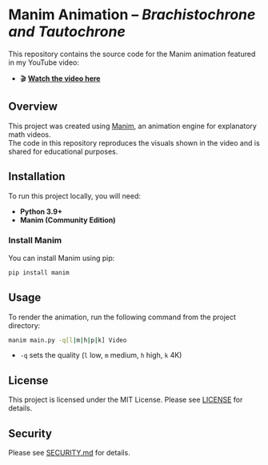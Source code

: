 # Manim Animation – *Brachistochrone and Tautochrone*

This repository contains the source code for the Manim animation featured in my YouTube video: 
- 🎬 [**Watch the video here**](https://youtu.be/WNAjoFpIAFk)
## Overview
This project was created using [Manim](https://www.manim.community/), an animation engine for explanatory math videos.  
The code in this repository reproduces the visuals shown in the video and is shared for educational purposes.
## Installation
To run this project locally, you will need:
- **Python 3.9+**
- **Manim (Community Edition)**
### Install Manim
You can install Manim using pip:
```bash
pip install manim
```
## Usage
To render the animation, run the following command from the project directory:
```bash
manim main.py -q[l|m|h|p|k] Video
```
- ```-q``` sets the quality (```l``` low, ```m``` medium, ```h``` high, ```k``` 4K)
## License
This project is licensed under the MIT License. Please see [LICENSE](LICENSE) for details.
## Security
Please see [SECURITY.md](SECURITY.md) for details.
